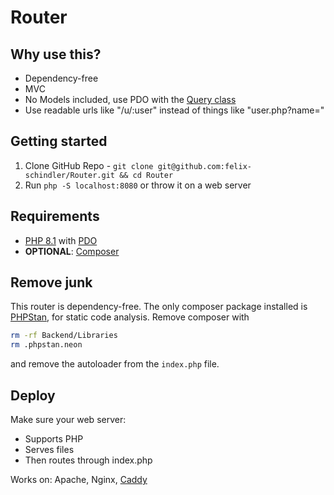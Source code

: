 # Router

## Why use this?

- Dependency-free
- MVC
- No Models included, use PDO with the [Query class](/Backend/Core/Data/Query.php)
- Use readable urls like "/u/:user" instead of things like "user.php?name="

## Getting started

1. Clone GitHub Repo - `git clone git@github.com:felix-schindler/Router.git && cd Router`
2. Run `php -S localhost:8080` or throw it on a web server

## Requirements

- [PHP 8.1](https://www.php.net) with [PDO](https://www.php.net/manual/de/book.pdo.php)
- __OPTIONAL__: [Composer](https://getcomposer.org)

## Remove junk

This router is dependency-free. The only composer package installed is [PHPStan](https://phpstan.org), for static code analysis. Remove composer with

```zsh
rm -rf Backend/Libraries
rm .phpstan.neon
```

and remove the autoloader from the `index.php` file.

## Deploy

Make sure your web server:

- Supports PHP
- Serves files
- Then routes through index.php

Works on: Apache, Nginx, [Caddy](https://caddyserver.com)
